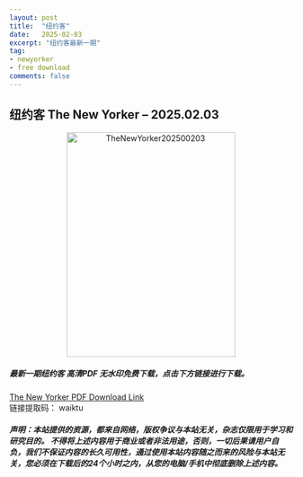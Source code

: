 ```yaml
---
layout: post
title:  "纽约客"
date:   2025-02-03
excerpt: "纽约客最新一期"
tag:
- newyorker 
- free download
comments: false
---
```


## 纽约客 The New Yorker – 2025.02.03

<div align="center">
<img src="https://i.postimg.cc/fT2XqDPc/The-New-Yorker-February-3-2025-00.png" alt="TheNewYorker202500203" border="0" width = 300 height = 400 /> 
</div>


 <h5>最新一期纽约客 高清PDF 无水印免费下载，点击下方链接进行下载。 </h5>
 
<a href="https://wwfh.lanzout.com/iZqxY2nbu3uf">The New Yorker PDF Download Link</a>  
<br/>
链接提取码： waiktu
 
##### 声明：本站提供的资源，都来自网络，版权争议与本站无关，杂志仅限用于学习和研究目的。 不得将上述内容用于商业或者非法用途，否则，一切后果请用户自负，我们不保证内容的长久可用性，通过使用本站内容随之而来的风险与本站无关，您必须在下载后的24个小时之内，从您的电脑/手机中彻底删除上述内容。
